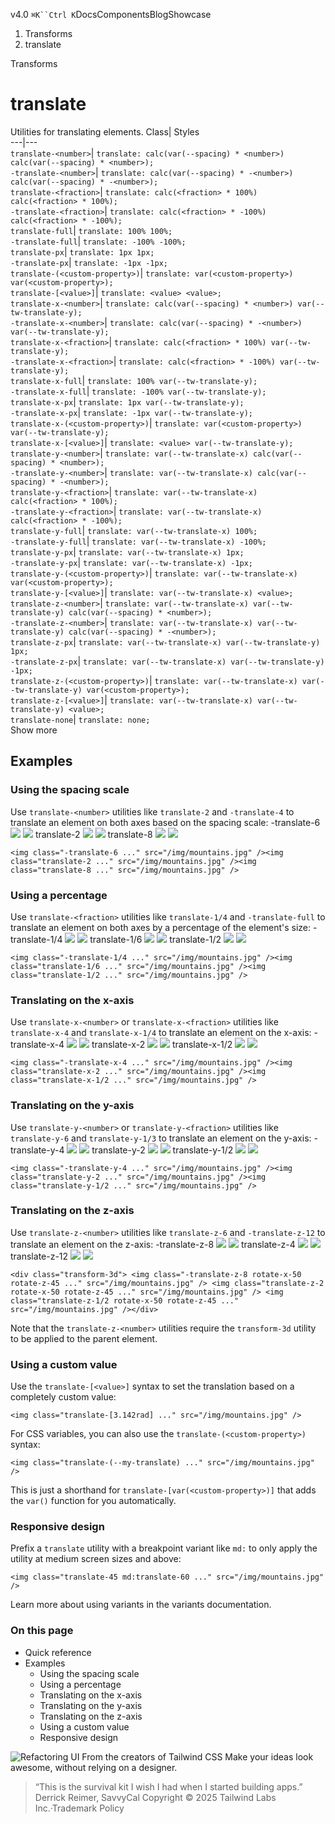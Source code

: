 v4.0
`⌘K``Ctrl K`DocsComponentsBlogShowcase
  1. Transforms
  2. translate


Transforms
# translate
Utilities for translating elements.
Class| Styles  
---|---  
`translate-<number>`| `translate: calc(var(--spacing) * <number>) calc(var(--spacing) * <number>);`  
`-translate-<number>`| `translate: calc(var(--spacing) * -<number>) calc(var(--spacing) * -<number>);`  
`translate-<fraction>`| `translate: calc(<fraction> * 100%) calc(<fraction> * 100%);`  
`-translate-<fraction>`| `translate: calc(<fraction> * -100%) calc(<fraction> * -100%);`  
`translate-full`| `translate: 100% 100%;`  
`-translate-full`| `translate: -100% -100%;`  
`translate-px`| `translate: 1px 1px;`  
`-translate-px`| `translate: -1px -1px;`  
`translate-(<custom-property>)`| `translate: var(<custom-property>) var(<custom-property>);`  
`translate-[<value>]`| `translate: <value> <value>;`  
`translate-x-<number>`| `translate: calc(var(--spacing) * <number>) var(--tw-translate-y);`  
`-translate-x-<number>`| `translate: calc(var(--spacing) * -<number>) var(--tw-translate-y);`  
`translate-x-<fraction>`| `translate: calc(<fraction> * 100%) var(--tw-translate-y);`  
`-translate-x-<fraction>`| `translate: calc(<fraction> * -100%) var(--tw-translate-y);`  
`translate-x-full`| `translate: 100% var(--tw-translate-y);`  
`-translate-x-full`| `translate: -100% var(--tw-translate-y);`  
`translate-x-px`| `translate: 1px var(--tw-translate-y);`  
`-translate-x-px`| `translate: -1px var(--tw-translate-y);`  
`translate-x-(<custom-property>)`| `translate: var(<custom-property>) var(--tw-translate-y);`  
`translate-x-[<value>]`| `translate: <value> var(--tw-translate-y);`  
`translate-y-<number>`| `translate: var(--tw-translate-x) calc(var(--spacing) * <number>);`  
`-translate-y-<number>`| `translate: var(--tw-translate-x) calc(var(--spacing) * -<number>);`  
`translate-y-<fraction>`| `translate: var(--tw-translate-x) calc(<fraction> * 100%);`  
`-translate-y-<fraction>`| `translate: var(--tw-translate-x) calc(<fraction> * -100%);`  
`translate-y-full`| `translate: var(--tw-translate-x) 100%;`  
`-translate-y-full`| `translate: var(--tw-translate-x) -100%;`  
`translate-y-px`| `translate: var(--tw-translate-x) 1px;`  
`-translate-y-px`| `translate: var(--tw-translate-x) -1px;`  
`translate-y-(<custom-property>)`| `translate: var(--tw-translate-x) var(<custom-property>);`  
`translate-y-[<value>]`| `translate: var(--tw-translate-x) <value>;`  
`translate-z-<number>`| `translate: var(--tw-translate-x) var(--tw-translate-y) calc(var(--spacing) * <number>);`  
`-translate-z-<number>`| `translate: var(--tw-translate-x) var(--tw-translate-y) calc(var(--spacing) * -<number>);`  
`translate-z-px`| `translate: var(--tw-translate-x) var(--tw-translate-y) 1px;`  
`-translate-z-px`| `translate: var(--tw-translate-x) var(--tw-translate-y) -1px;`  
`translate-z-(<custom-property>)`| `translate: var(--tw-translate-x) var(--tw-translate-y) var(<custom-property>);`  
`translate-z-[<value>]`| `translate: var(--tw-translate-x) var(--tw-translate-y) <value>;`  
`translate-none`| `translate: none;`  
Show more
## Examples
### Using the spacing scale
Use `translate-<number>` utilities like `translate-2` and `-translate-4` to translate an element on both axes based on the spacing scale:
-translate-6
![](https://images.unsplash.com/photo-1554629947-334ff61d85dc?ixid=MnwxMjA3fDB8MHxwaG90by1wYWdlfHx8fGVufDB8fHx8&ixlib=rb-1.2.1&auto=format&fit=crop&w=1000&h=1000&q=90)
![](https://images.unsplash.com/photo-1554629947-334ff61d85dc?ixid=MnwxMjA3fDB8MHxwaG90by1wYWdlfHx8fGVufDB8fHx8&ixlib=rb-1.2.1&auto=format&fit=crop&w=1000&h=1000&q=90)
translate-2
![](https://images.unsplash.com/photo-1554629947-334ff61d85dc?ixid=MnwxMjA3fDB8MHxwaG90by1wYWdlfHx8fGVufDB8fHx8&ixlib=rb-1.2.1&auto=format&fit=crop&w=1000&h=1000&q=90)
![](https://images.unsplash.com/photo-1554629947-334ff61d85dc?ixid=MnwxMjA3fDB8MHxwaG90by1wYWdlfHx8fGVufDB8fHx8&ixlib=rb-1.2.1&auto=format&fit=crop&w=1000&h=1000&q=90)
translate-8
![](https://images.unsplash.com/photo-1554629947-334ff61d85dc?ixid=MnwxMjA3fDB8MHxwaG90by1wYWdlfHx8fGVufDB8fHx8&ixlib=rb-1.2.1&auto=format&fit=crop&w=1000&h=1000&q=90)
![](https://images.unsplash.com/photo-1554629947-334ff61d85dc?ixid=MnwxMjA3fDB8MHxwaG90by1wYWdlfHx8fGVufDB8fHx8&ixlib=rb-1.2.1&auto=format&fit=crop&w=1000&h=1000&q=90)
```
<img class="-translate-6 ..." src="/img/mountains.jpg" /><img class="translate-2 ..." src="/img/mountains.jpg" /><img class="translate-8 ..." src="/img/mountains.jpg" />
```

### Using a percentage
Use `translate-<fraction>` utilities like `translate-1/4` and `-translate-full` to translate an element on both axes by a percentage of the element's size:
-translate-1/4
![](https://images.unsplash.com/photo-1554629947-334ff61d85dc?ixid=MnwxMjA3fDB8MHxwaG90by1wYWdlfHx8fGVufDB8fHx8&ixlib=rb-1.2.1&auto=format&fit=crop&w=1000&h=1000&q=90)
![](https://images.unsplash.com/photo-1554629947-334ff61d85dc?ixid=MnwxMjA3fDB8MHxwaG90by1wYWdlfHx8fGVufDB8fHx8&ixlib=rb-1.2.1&auto=format&fit=crop&w=1000&h=1000&q=90)
translate-1/6
![](https://images.unsplash.com/photo-1554629947-334ff61d85dc?ixid=MnwxMjA3fDB8MHxwaG90by1wYWdlfHx8fGVufDB8fHx8&ixlib=rb-1.2.1&auto=format&fit=crop&w=1000&h=1000&q=90)
![](https://images.unsplash.com/photo-1554629947-334ff61d85dc?ixid=MnwxMjA3fDB8MHxwaG90by1wYWdlfHx8fGVufDB8fHx8&ixlib=rb-1.2.1&auto=format&fit=crop&w=1000&h=1000&q=90)
translate-1/2
![](https://images.unsplash.com/photo-1554629947-334ff61d85dc?ixid=MnwxMjA3fDB8MHxwaG90by1wYWdlfHx8fGVufDB8fHx8&ixlib=rb-1.2.1&auto=format&fit=crop&w=1000&h=1000&q=90)
![](https://images.unsplash.com/photo-1554629947-334ff61d85dc?ixid=MnwxMjA3fDB8MHxwaG90by1wYWdlfHx8fGVufDB8fHx8&ixlib=rb-1.2.1&auto=format&fit=crop&w=1000&h=1000&q=90)
```
<img class="-translate-1/4 ..." src="/img/mountains.jpg" /><img class="translate-1/6 ..." src="/img/mountains.jpg" /><img class="translate-1/2 ..." src="/img/mountains.jpg" />
```

### Translating on the x-axis
Use `translate-x-<number>` or `translate-x-<fraction>` utilities like `translate-x-4` and `translate-x-1/4` to translate an element on the x-axis:
-translate-x-4
![](https://images.unsplash.com/photo-1554629947-334ff61d85dc?ixid=MnwxMjA3fDB8MHxwaG90by1wYWdlfHx8fGVufDB8fHx8&ixlib=rb-1.2.1&auto=format&fit=crop&w=1000&h=1000&q=90)
![](https://images.unsplash.com/photo-1554629947-334ff61d85dc?ixid=MnwxMjA3fDB8MHxwaG90by1wYWdlfHx8fGVufDB8fHx8&ixlib=rb-1.2.1&auto=format&fit=crop&w=1000&h=1000&q=90)
translate-x-2
![](https://images.unsplash.com/photo-1554629947-334ff61d85dc?ixid=MnwxMjA3fDB8MHxwaG90by1wYWdlfHx8fGVufDB8fHx8&ixlib=rb-1.2.1&auto=format&fit=crop&w=1000&h=1000&q=90)
![](https://images.unsplash.com/photo-1554629947-334ff61d85dc?ixid=MnwxMjA3fDB8MHxwaG90by1wYWdlfHx8fGVufDB8fHx8&ixlib=rb-1.2.1&auto=format&fit=crop&w=1000&h=1000&q=90)
translate-x-1/2
![](https://images.unsplash.com/photo-1554629947-334ff61d85dc?ixid=MnwxMjA3fDB8MHxwaG90by1wYWdlfHx8fGVufDB8fHx8&ixlib=rb-1.2.1&auto=format&fit=crop&w=1000&h=1000&q=90)
![](https://images.unsplash.com/photo-1554629947-334ff61d85dc?ixid=MnwxMjA3fDB8MHxwaG90by1wYWdlfHx8fGVufDB8fHx8&ixlib=rb-1.2.1&auto=format&fit=crop&w=1000&h=1000&q=90)
```
<img class="-translate-x-4 ..." src="/img/mountains.jpg" /><img class="translate-x-2 ..." src="/img/mountains.jpg" /><img class="translate-x-1/2 ..." src="/img/mountains.jpg" />
```

### Translating on the y-axis
Use `translate-y-<number>` or `translate-y-<fraction>` utilities like `translate-y-6` and `translate-y-1/3` to translate an element on the y-axis:
-translate-y-4
![](https://images.unsplash.com/photo-1554629947-334ff61d85dc?ixid=MnwxMjA3fDB8MHxwaG90by1wYWdlfHx8fGVufDB8fHx8&ixlib=rb-1.2.1&auto=format&fit=crop&w=1000&h=1000&q=90)
![](https://images.unsplash.com/photo-1554629947-334ff61d85dc?ixid=MnwxMjA3fDB8MHxwaG90by1wYWdlfHx8fGVufDB8fHx8&ixlib=rb-1.2.1&auto=format&fit=crop&w=1000&h=1000&q=90)
translate-y-2
![](https://images.unsplash.com/photo-1554629947-334ff61d85dc?ixid=MnwxMjA3fDB8MHxwaG90by1wYWdlfHx8fGVufDB8fHx8&ixlib=rb-1.2.1&auto=format&fit=crop&w=1000&h=1000&q=90)
![](https://images.unsplash.com/photo-1554629947-334ff61d85dc?ixid=MnwxMjA3fDB8MHxwaG90by1wYWdlfHx8fGVufDB8fHx8&ixlib=rb-1.2.1&auto=format&fit=crop&w=1000&h=1000&q=90)
translate-y-1/2
![](https://images.unsplash.com/photo-1554629947-334ff61d85dc?ixid=MnwxMjA3fDB8MHxwaG90by1wYWdlfHx8fGVufDB8fHx8&ixlib=rb-1.2.1&auto=format&fit=crop&w=1000&h=1000&q=90)
![](https://images.unsplash.com/photo-1554629947-334ff61d85dc?ixid=MnwxMjA3fDB8MHxwaG90by1wYWdlfHx8fGVufDB8fHx8&ixlib=rb-1.2.1&auto=format&fit=crop&w=1000&h=1000&q=90)
```
<img class="-translate-y-4 ..." src="/img/mountains.jpg" /><img class="translate-y-2 ..." src="/img/mountains.jpg" /><img class="translate-y-1/2 ..." src="/img/mountains.jpg" />
```

### Translating on the z-axis
Use `translate-z-<number>` utilities like `translate-z-6` and `-translate-z-12` to translate an element on the z-axis:
-translate-z-8
![](https://images.unsplash.com/photo-1554629947-334ff61d85dc?ixid=MnwxMjA3fDB8MHxwaG90by1wYWdlfHx8fGVufDB8fHx8&ixlib=rb-1.2.1&auto=format&fit=crop&w=1000&h=1000&q=90)
![](https://images.unsplash.com/photo-1554629947-334ff61d85dc?ixid=MnwxMjA3fDB8MHxwaG90by1wYWdlfHx8fGVufDB8fHx8&ixlib=rb-1.2.1&auto=format&fit=crop&w=1000&h=1000&q=90)
translate-z-4
![](https://images.unsplash.com/photo-1554629947-334ff61d85dc?ixid=MnwxMjA3fDB8MHxwaG90by1wYWdlfHx8fGVufDB8fHx8&ixlib=rb-1.2.1&auto=format&fit=crop&w=1000&h=1000&q=90)
![](https://images.unsplash.com/photo-1554629947-334ff61d85dc?ixid=MnwxMjA3fDB8MHxwaG90by1wYWdlfHx8fGVufDB8fHx8&ixlib=rb-1.2.1&auto=format&fit=crop&w=1000&h=1000&q=90)
translate-z-12
![](https://images.unsplash.com/photo-1554629947-334ff61d85dc?ixid=MnwxMjA3fDB8MHxwaG90by1wYWdlfHx8fGVufDB8fHx8&ixlib=rb-1.2.1&auto=format&fit=crop&w=1000&h=1000&q=90)
![](https://images.unsplash.com/photo-1554629947-334ff61d85dc?ixid=MnwxMjA3fDB8MHxwaG90by1wYWdlfHx8fGVufDB8fHx8&ixlib=rb-1.2.1&auto=format&fit=crop&w=1000&h=1000&q=90)
```
<div class="transform-3d"> <img class="-translate-z-8 rotate-x-50 rotate-z-45 ..." src="/img/mountains.jpg" /> <img class="translate-z-2 rotate-x-50 rotate-z-45 ..." src="/img/mountains.jpg" /> <img class="translate-z-1/2 rotate-x-50 rotate-z-45 ..." src="/img/mountains.jpg" /></div>
```

Note that the `translate-z-<number>` utilities require the `transform-3d` utility to be applied to the parent element.
### Using a custom value
Use the `translate-[<value>]` syntax to set the translation based on a completely custom value:
```
<img class="translate-[3.142rad] ..." src="/img/mountains.jpg" />
```

For CSS variables, you can also use the `translate-(<custom-property>)` syntax:
```
<img class="translate-(--my-translate) ..." src="/img/mountains.jpg" />
```

This is just a shorthand for `translate-[var(<custom-property>)]` that adds the `var()` function for you automatically.
### Responsive design
Prefix a `translate` utility with a breakpoint variant like `md:` to only apply the utility at medium screen sizes and above:
```
<img class="translate-45 md:translate-60 ..." src="/img/mountains.jpg" />
```

Learn more about using variants in the variants documentation.
### On this page
  * Quick reference
  * Examples
    * Using the spacing scale
    * Using a percentage
    * Translating on the x-axis
    * Translating on the y-axis
    * Translating on the z-axis
    * Using a custom value
    * Responsive design


![Refactoring UI](https://tailwindcss.com/_next/image?url=%2F_next%2Fstatic%2Fmedia%2Fbook-promo.27d91093.png&w=256&q=75)
From the creators of Tailwind CSS
Make your ideas look awesome, without relying on a designer.
> “This is the survival kit I wish I had when I started building apps.”
> Derrick Reimer, SavvyCal
Copyright © 2025 Tailwind Labs Inc.·Trademark Policy
